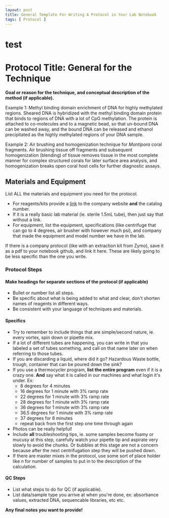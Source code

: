 ```yaml
---
layout: post
title: General Template For Writing A Protocol in Your Lab Notebook
tags: [ Protocol ]
---
```

# test
# Protocol Title: General for the Technique

**Goal or reason for the technique, and conceptual description of the method (if applicable).**   

Example 1: Methyl binding domain enrichment of DNA for highly methylated regions. Sheared DNA is hybridized with the methyl binding domain protein that binds to regions of DNA with a lot of CpG methylation. The protein is attached to co-molecules and to a magnetic bead, so that un-bound DNA can be washed away, and the bound DNA can be released and ethanol precipitated as the highly methylated regions of your DNA sample.

Example 2: Air brushing and homogenization technique for _Montipora_ coral fragments. Air brushing tissue off fragments and subsequent homogenization (blending) of tissue removes tissue in the most complete manner for complex structured corals for later surface area analysis, and homogenization breaks open coral host cells for further diagnostic assays.

## Materials and Equipment  
List ALL the materials and equipment you need for the protocol.  
- For reagents/kits provide a [link]() to the company website **and** the catalog number.  
- If it is a really basic lab material (ie. sterile 1.5mL tube), then just say that without a link.  
- For equipment, list the equipment, specifications (like centrifuge that can go to 4 degrees, air brusher with however much psi), and company that made the equipment and model number we have in the lab.

If there is a company protocol (like with an extraction kit from Zymo), save it as a pdf to your notebook github, and link it here. These are likely going to be less specific than the one you write.

### Protocol Steps

#### Make headings for separate sections of the protocol (if applicable)
- Bullet or number list all steps.
- Be specific about what is being added to what and clear, don't shorten names of reagents in different ways.
- Be consistent with your language of techniques and materials.

#### Specifics
- Try to remember to include things that are simple/second nature, ie. every vortex, spin down or pipette mix.
- If a lot of different tubes are happening, you can write in that you labeled a set of tubes something, and call on that name later on when referring to those tubes.
- If you are discarding a liquid, where did it go? Hazardous Waste bottle, trough, container that can be poured down the sink?
- If you use a thermocycler program, **list the entire program** even if it is a crazy one. **And** say what it is called in our machines and what login it's under. Ex:
  - 8 degrees for 4 minutes
  - 16 degrees for 1 minute with 3% ramp rate
  - 22 degrees for 1 minute with 3% ramp rate
  - 28 degrees for 1 minute with 3% ramp rate
  - 36 degrees for 1 minute with 3% ramp rate
  - 36.5 degrees for 1 minute with 3% ramp rate
  - 37 degrees for 8 minutes
  - repeat back from the first step one time through again
- Photos can be really helpful!
- Include **all** troubleshooting tips, ie. some samples become foamy or mucusy at this step, carefully watch your pipette tip and aspirate very slowly to avoid the chunks. Or bubbles at this stage are not a concern because after the next centrifugation step they will be pushed down.
- If there are master mixes in the protocol, use some sort of place holder like _n_ for number of samples to put in to the description of the calculation.

#### QC Steps
- List what steps to do for QC (if applicable).
- List data/sample type you arrive at when you're done, ex: absorbance values, extracted DNA, sequencable libraries, etc etc.


**Any final notes you want to provide!**
